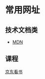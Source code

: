 # 常用网址

## 技术文档类

- [MDN](https://developer.mozilla.org/zh-CN/docs/Web/JavaScript/Reference/Global_Objects/Object/defineProperty)

## 课程

[京东看书](https://e-m.jd.com/reader/?ebookId=30612322&return_url=%2Flogin)
